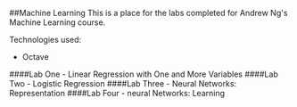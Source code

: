 ##Machine Learning
This is a place for the labs completed for Andrew Ng's Machine Learning course.

Technologies used:
- Octave

####Lab One - Linear Regression with One and More Variables
####Lab Two - Logistic Regression
####Lab Three - Neural Networks: Representation
####Lab Four - neural Networks: Learning
